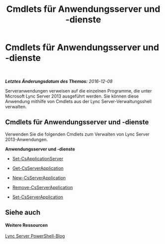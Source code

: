 ﻿---
title: Cmdlets für Anwendungsserver und -dienste
TOCTitle: Cmdlets für Anwendungsserver und -dienste
ms:assetid: 4db74a72-2beb-4c95-a761-310ac9e5f624
ms:mtpsurl: https://technet.microsoft.com/de-de/library/Gg415653(v=OCS.15)
ms:contentKeyID: 49293954
ms.date: 12/10/2016
mtps_version: v=OCS.15
ms.translationtype: HT
---

# Cmdlets für Anwendungsserver und -dienste

 

_**Letztes Änderungsdatum des Themas:** 2016-12-08_

Serveranwendungen verweisen auf die einzelnen Programme, die unter Microsoft Lync Server 2013 ausgeführt werden. Sie können diese Anwendung mithilfe von Cmdlets aus der Lync Server-Verwaltungsshell verwalten.

## Cmdlets für Anwendungsserver und -dienste

Verwenden Sie die folgenden Cmdlets zum Verwalten von Lync Server 2013-Anwendungen.

**Anwendungsserver und -dienste**

  - [Set-CsApplicationServer](set-csapplicationserver.md)

  - [Get-CsServerApplication](get-csserverapplication.md)

  - [New-CsServerApplication](new-csserverapplication.md)

  - [Remove-CsServerApplication](remove-csserverapplication.md)

  - [Set-CsServerApplication](set-csserverapplication.md)

## Siehe auch

#### Weitere Ressourcen

[Lync Server PowerShell-Blog](http://go.microsoft.com/fwlink/?linkid=203150%26clcid=0x407)

